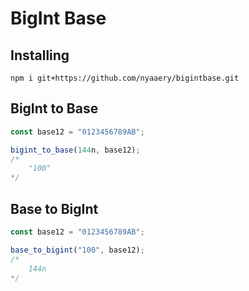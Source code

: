 # BigInt Base
## Installing
```
npm i git+https://github.com/nyaaery/bigintbase.git
```
## BigInt to Base
```ts
const base12 = "0123456789AB";

bigint_to_base(144n, base12);
/*
    "100"
*/
```
## Base to BigInt
```ts
const base12 = "0123456789AB";

base_to_bigint("100", base12);
/*
    144n
*/